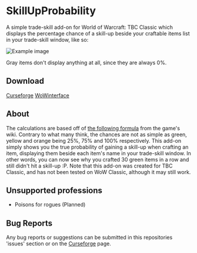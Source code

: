 # SkillUpProbability

A simple trade-skill add-on for World of Warcraft: TBC Classic which displays the percentage chance of a skill-up beside your craftable items list in your 
trade-skill window, like so:

![Example image](https://github.com/Zsargul/SkillUpProbability/blob/main/images/sup1.png)

Gray items don't display anything at all, since they are always 0%.

## Download
[Curseforge](https://www.curseforge.com/wow/addons/skillupprobability)
[WoWinterface](https://www.wowinterface.com/downloads/info26349-SkillUpProbability.html)

## About
The calculations are based off of [the following formula](https://wowpedia.fandom.com/wiki/Profession#Increasing_professional_skill_level) from the game's wiki. 
Contrary to what many think, the chances are not as simple as green, yellow and orange being 25%, 75% and 100% respectively. This add-on simply shows you the
true probability of gaining a skill-up when crafting an item, displaying them beside each item's name in your trade-skill window. In other words, you can 
now see why you crafted 30 green items in a row and still didn't hit a skill-up :P. Note that this add-on was created for TBC Classic, and has not been tested on 
WoW Classic, although it may still work.

## Unsupported professions
- Poisons for rogues (Planned)

## Bug Reports
Any bug reports or suggestions can be submitted in this repositories 'issues' section or on the [Curseforge](https://www.curseforge.com/wow/addons/skillupprobability) 
page.
